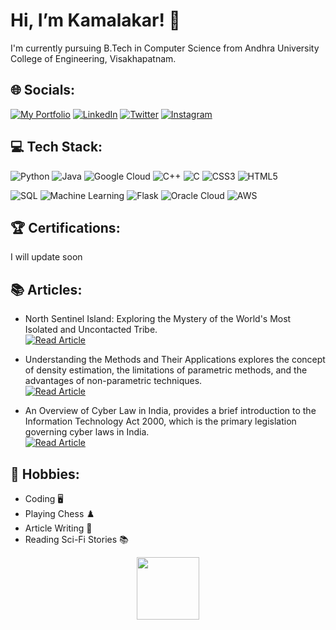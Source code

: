 # Hi, I’m Kamalakar! 👋
I'm currently pursuing B.Tech in Computer Science from Andhra University College of Engineering, Visakhapatnam.

## 🌐 Socials:
[![My Portfolio](https://img.shields.io/badge/My%20Portfolio-brightgreen?style=for-the-badge)](https://sgvkamalakar.github.io/)
[![LinkedIn](https://img.shields.io/badge/LinkedIn-%230077B5.svg?style=for-the-badge&logo=linkedin&logoColor=white)](https://www.linkedin.com/in/kamalakar-satapathi-9a6556213/)
[![Twitter](https://img.shields.io/twitter/follow/sgvkamalakar?style=plastic&logo=twitter&logoColor=white)](https://twitter.com/sgvkamalakar)
[![Instagram](https://img.shields.io/badge/its._.me._.kamalakar-%23E4405F?style=plastic&logo=instagram&logoColor=white)](https://www.instagram.com/its._.me._.kamalakar)

## 💻 Tech Stack:
![Python](https://img.shields.io/badge/Python-3670A0?style=for-the-badge&logo=python&logoColor=ffdd54)
![Java](https://img.shields.io/badge/Java-%23ED8B00.svg?style=for-the-badge&logo=java&logoColor=white)
![Google Cloud](https://img.shields.io/badge/Google%20Cloud-%234285F4.svg?style=for-the-badge&logo=google-cloud&logoColor=white)
![C++](https://img.shields.io/badge/C++-%2300599C.svg?style=for-the-badge&logo=c%2B%2B&logoColor=white)
![C](https://img.shields.io/badge/C-%2300599C.svg?style=for-the-badge&logo=c&logoColor=white)
![CSS3](https://img.shields.io/badge/CSS3-%231572B6.svg?style=for-the-badge&logo=css3&logoColor=white)
![HTML5](https://img.shields.io/badge/HTML5-%23E34F26.svg?style=for-the-badge&logo=html5&logoColor=white)

![SQL](https://img.shields.io/badge/SQL-%2300758F.svg?style=for-the-badge&logo=sqlite&logoColor=white)
![Machine Learning](https://img.shields.io/badge/Machine%20Learning-%23F7931E.svg?style=for-the-badge&logo=python&logoColor=white)
![Flask](https://img.shields.io/badge/Flask-%23000.svg?style=for-the-badge&logo=flask&logoColor=white)
![Oracle Cloud](https://img.shields.io/badge/Oracle%20Cloud-F80000?style=for-the-badge&logo=oracle&logoColor=white)
![AWS](https://img.shields.io/badge/AWS-%23FF9900?style=for-the-badge&logo=amazon-aws&logoColor=white)


## 🏆 Certifications:
 I will update soon

## 📚 Articles:
- North Sentinel Island: Exploring the Mystery of the World's Most Isolated and Uncontacted Tribe.  
  [![Read Article](https://img.shields.io/badge/Read%20Article-blue?style=for-the-badge)](https://www.linkedin.com/pulse/indias-unexplored-area-north-sentinl-island-satapathi/)

- Understanding the Methods and Their Applications explores the concept of density estimation, the limitations of parametric methods, and the advantages of non-parametric techniques.  
  [![Read Article](https://img.shields.io/badge/Read%20Article-blue?style=for-the-badge)](https://www.geeksforgeeks.org/non-parametric-density-estimation-methods-in-machine-learning/)

- An Overview of Cyber Law in India, provides a brief introduction to the Information Technology Act 2000, which is the primary legislation governing cyber laws in India.  
  [![Read Article](https://img.shields.io/badge/Read%20Article-blue?style=for-the-badge)](https://sites.google.com/view/itact2000/it-act-2000)
  
## 🎯 Hobbies:
- Coding 🖥️
- Playing Chess ♟️
- Article Writing 📝
- Reading Sci-Fi Stories 📚

<div align="center">
  <img src="https://media.giphy.com/media/M9gbBd9nbDrOTu1Mqx/giphy.gif" width="100"/>
</div>
